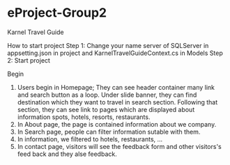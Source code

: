 # eProject-Group2
Karnel Travel Guide

How to start project
Step 1: Change your name server of SQLServer in appsetting.json in project and KarnelTravelGuideContext.cs in Models
Step 2: Start project

Begin
1. Users begin in Homepage; They can see header container many link and search button as a loop. Under slide banner, they can find destination which they want to travel in search section. Following that section, they can see link to pages which are displayed about information spots, hotels, resorts, restaurants.
2. In About page, the page is contained information about we company.
3. In Search page, people can filter information sutable with them.
4. In information, we filtered to hotels, restaurants, ...
5. In contact page, visitors will see the feedback form and other visitors's feed back and they alse feedback.
